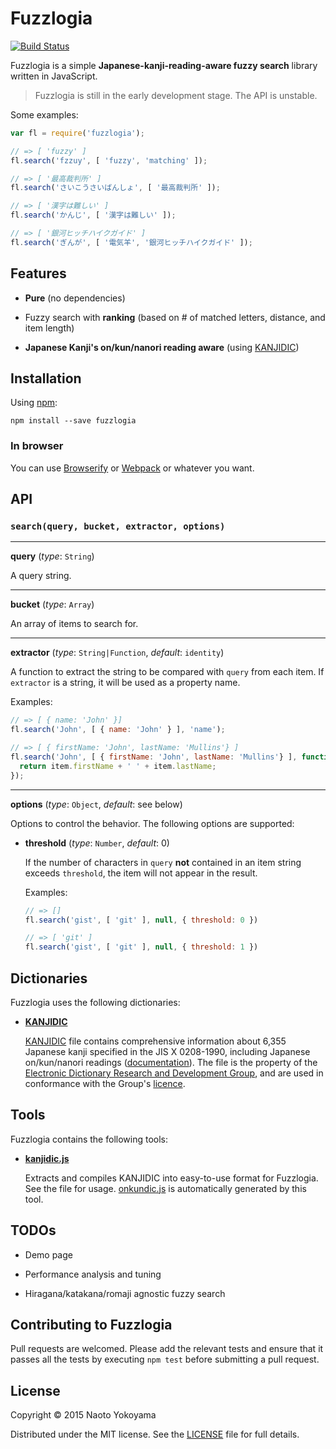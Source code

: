 # Fuzzlogia

[![Build Status](https://travis-ci.org/builtinnya/fuzzlogia.svg?branch=master)](https://travis-ci.org/builtinnya/fuzzlogia)

Fuzzlogia is a simple **Japanese-kanji-reading-aware fuzzy search** library written in JavaScript.

> Fuzzlogia is still in the early development stage. The API is unstable.

Some examples:

```javascript
var fl = require('fuzzlogia');

// => [ 'fuzzy' ]
fl.search('fzzuy', [ 'fuzzy', 'matching' ]);

// => [ '最高裁判所' ]
fl.search('さいこうさいばんしょ', [ '最高裁判所' ]);

// => [ '漢字は難しい' ]
fl.search('かんじ', [ '漢字は難しい' ]);

// => [ '銀河ヒッチハイクガイド' ]
fl.search('ぎんが', [ '電気羊', '銀河ヒッチハイクガイド' ]);
```

## Features

- **Pure** (no dependencies)

- Fuzzy search with **ranking** (based on # of matched letters, distance, and item length)

- **Japanese Kanji's on/kun/nanori reading aware** (using [KANJIDIC][])

[KANJIDIC]: http://www.csse.monash.edu.au/~jwb/kanjidic.html

## Installation

Using [npm](https://www.npmjs.com/):

```shell
npm install --save fuzzlogia
```

### In browser

You can use [Browserify](http://browserify.org/) or [Webpack](http://webpack.github.io/) or whatever you want.

## API

### `search(query, bucket, extractor, options)`

---

**query** (*type*: `String`)

A query string.

---

**bucket** (*type*: `Array`)

An array of items to search for.

---

**extractor** (*type*: `String|Function`, *default*: `identity`)

A function to extract the string to be compared with `query` from each item.
If `extractor` is a string, it will be used as a property name.

Examples:

```javascript
// => [ { name: 'John' }]
fl.search('John', [ { name: 'John' } ], 'name');

// => [ { firstName: 'John', lastName: 'Mullins'} ]
fl.search('John', [ { firstName: 'John', lastName: 'Mullins'} ], function(item) {
  return item.firstName + ' ' + item.lastName;
});
```

---

**options** (*type*: `Object`, *default*: see below)

Options to control the behavior. The following options are supported:

- **threshold** (*type*: `Number`, *default*: 0)

  If the number of characters in `query` **not** contained in an item string exceeds `threshold`,
  the item will not appear in the result.

  Examples:

  ```javascript
  // => []
  fl.search('gist', [ 'git' ], null, { threshold: 0 })

  // => [ 'git' ]
  fl.search('gist', [ 'git' ], null, { threshold: 1 })
  ```

## Dictionaries

Fuzzlogia uses the following dictionaries:

- **[KANJIDIC][]**

  [KANJIDIC][] file contains comprehensive information about 6,355 Japanese kanji specified in the JIS X 0208-1990, including Japanese on/kun/nanori readings ([documentation][KANJIDIC DOC]).
  The file is the property of the [Electronic Dictionary Research and Development Group][EDRDG], and are used in conformance with the Group's [licence][EDRDGL].

[KANJIDIC]: http://www.csse.monash.edu.au/~jwb/kanjidic.html
[KANJIDIC DOC]: http://www.edrdg.org/kanjidic/kanjidic_doc.html
[EDRDG]: http://www.edrdg.org/
[EDRDGL]: http://www.edrdg.org/edrdg/licence.html

## Tools

Fuzzlogia contains the following tools:

- **[kanjidic.js](tools/kanjidic.js)**

  Extracts and compiles KANJIDIC into easy-to-use format for Fuzzlogia. See the file for usage.
  [onkundic.js](src/onkundic.js) is automatically generated by this tool.

## TODOs

- Demo page

- Performance analysis and tuning

- Hiragana/katakana/romaji agnostic fuzzy search

## Contributing to Fuzzlogia

Pull requests are welcomed.
Please add the relevant tests and ensure that it passes all the tests by executing
`npm test` before submitting a pull request.

## License

Copyright © 2015 Naoto Yokoyama

Distributed under the MIT license. See the [LICENSE](./LICENSE) file for full details.
